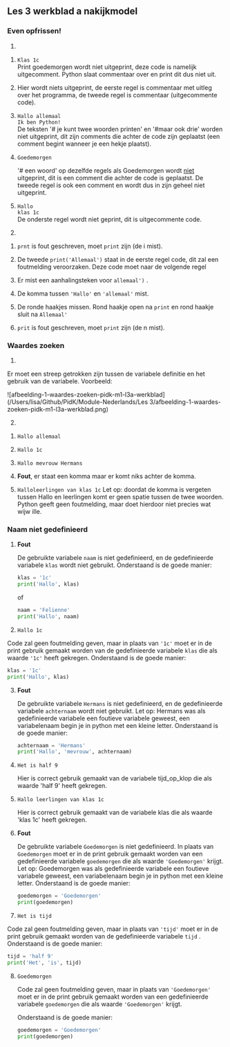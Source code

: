 ## Les 3 werkblad a nakijkmodel

### Even opfrissen!

1)

1. `Klas 1c` <br/>
  Print goedemorgen wordt niet uitgeprint, deze code is namelijk uitgecomment. Python slaat commentaar over en print dit dus niet uit.

  

2. Hier wordt niets uitgeprint, de eerste regel is commentaar met uitleg over het programma, de tweede regel is commentaar (uitgecommente code).  

    

3. `Hallo allemaal`<br/>
   `Ik ben Python!`<br/>
   De teksten '# je kunt twee woorden printen' en '#maar ook drie' worden niet uitgeprint, dit zijn comments die achter de code zijn geplaatst (een comment begint wanneer je een hekje plaatst).

   

4. `Goedemorgen`

    '# een woord' op dezelfde regels als Goedemorgen wordt <u>niet</u> uitgeprint, dit is een comment die achter de code is geplaatst.
   De tweede regel is ook een comment en wordt dus in zijn geheel niet uitgeprint.

   

5. `Hallo`<br/>
   `klas 1c`<br/>
   De onderste regel wordt niet geprint, dit is uitgecommente code.

2)

1. `prnt` is fout geschreven, moet `print` zijn (de i mist).

    

2. De tweede `print('Allemaal')` staat in de eerste regel code, dit zal een foutmelding veroorzaken. Deze code moet naar de volgende regel

    

3. Er mist een aanhalingsteken voor `allemaal')` .

    

4. De komma tussen `'Hallo'` en `'allemaal'` mist.

    

5. De ronde haakjes missen. Rond haakje open na `print` en rond haakje sluit na `Allemaal'`

    

6. `prit` is fout geschreven, moet `print` zijn (de n mist).

<div style="page-break-after: always;"></div>

### Waardes zoeken

1) 

Er moet een streep getrokken zijn tussen de variabele definitie en het gebruik van de variabele. Voorbeeld:

![afbeelding-1-waardes-zoeken-pidk-m1-l3a-werkblad](/Users/lisa/Github/PidK/Module-Nederlands/Les 3/afbeelding-1-waardes-zoeken-pidk-m1-l3a-werkblad.png)

2)

1. `Hallo allemaal`

    

2. `Hallo 1c`

    

3. `Hallo mevrouw Hermans`

    

4. **Fout**, er staat een komma maar er komt niks achter de komma.

    

5. `Halloleerlingen van klas 1c`
Let op: doordat de komma is vergeten tussen Hallo en leerlingen komt er geen spatie tussen de twee woorden. Python geeft geen foutmelding, maar doet hierdoor niet precies wat wijw ille.

   <div style="page-break-after: always;"></div>

### Naam niet gedefinieerd

1. **Fout**

   De gebruikte variabele `naam` is niet gedefinieerd, en de gedefinieerde variabele `klas` wordt niet gebruikt. Onderstaand is de goede manier:

   ```python
   klas = '1c'
   print('Hallo', klas)
   ```

   of

   ```python
   naam = 'Felienne'
   print('Hallo', naam)
   ```

   

2. `Hallo 1c`

  Code zal geen foutmelding geven, maar in plaats van `'1c'` moet er in de print gebruik gemaakt worden van de gedefinieerde variabele `klas` die als waarde `'1c'` heeft gekregen. Onderstaand is de goede manier:

  ```python
  klas = '1c'
  print('Hallo', klas)
  ```

  

3. **Fout**

   De gebruikte variabele `Hermans` is niet gedefinieerd, en de gedefinieerde variabele `achternaam` wordt niet gebruikt. Let op: Hermans was als gedefinieerde variabele een foutieve variabele geweest, een variabelenaam begin je in python met een kleine letter. Onderstaand is de goede manier:

   ```python
   achternaam = 'Hermans'
   print('Hallo', 'mevrouw', achternaam)
   ```

   

4. `Het is half 9`

   Hier is correct gebruik gemaakt van de variabele tijd_op_klop die als waarde 'half 9' heeft gekregen.

    <div style="page-break-after: always;"></div>

5. `Hallo leerlingen van klas 1c`

   Hier is correct gebruik gemaakt van de variabele klas die als waarde 'klas 1c' heeft gekregen.

    

6. **Fout**

   De gebruikte variabele `Goedemorgen` is niet gedefinieerd.
   In plaats van `Goedemorgen` moet er in de print gebruik gemaakt worden van een gedefinieerde variabele `goedemorgen` die als waarde `'Goedemorgen'` krijgt.
   Let op: Goedemorgen was als gedefinieerde variabele een foutieve variabele geweest, een variabelenaam begin je in python met een kleine letter. 
   Onderstaand is de goede manier:

   ```python
   goedemorgen = 'Goedemorgen'
   print(goedemorgen)
   ```

   

7. `Het is tijd`

  Code zal geen foutmelding geven, maar in plaats van `'tijd'` moet er in de print gebruik gemaakt worden van de gedefinieerde variabele `tijd` . Onderstaand is de goede manier:

  ```python
  tijd = 'half 9'
  print('Het', 'is', tijd)
  ```

  

8. `Goedemorgen` 

   Code zal geen foutmelding geven, maar in plaats van `'Goedemorgen'` moet er in de print gebruik gemaakt worden van een gedefinieerde variabele `goedemorgen` die als waarde `'Goedemorgen'` krijgt.

   Onderstaand is de goede manier:

   ```python
   goedemorgen = 'Goedemorgen'
   print(goedemorgen)
   ```

